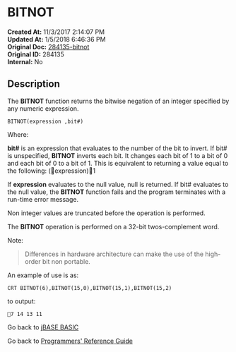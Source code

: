 # BITNOT

**Created At:** 11/3/2017 2:14:07 PM  
**Updated At:** 1/5/2018 6:46:36 PM  
**Original Doc:** [284135-bitnot](https://docs.jbase.com/36868-jbase-basic/284135-bitnot)  
**Original ID:** 284135  
**Internal:** No  

## Description

The **BITNOT** function returns the bitwise negation of an integer specified by any numeric expression.

```
BITNOT(expression ,bit#)
```

Where:

**bit#** is an expression that evaluates to the number of the bit to invert. If bit# is unspecified, **BITNOT** inverts each bit. It changes each bit of 1 to a bit of 0 and each bit of 0 to a bit of 1. This is equivalent to returning a value equal to the following: (expression)1

If **expression** evaluates to the null value, null is returned. If bit# evaluates to the null value, the **BITNOT** function fails and the program terminates with a run-time error message.

Non integer values are truncated before the operation is performed.

The **BITNOT** operation is performed on a 32-bit twos-complement word.

Note:

> Differences in hardware architecture can make the use of the high-order bit non portable.

An example of use is as:

```
CRT BITNOT(6),BITNOT(15,0),BITNOT(15,1),BITNOT(15,2)
```

to output:

```
7 14 13 11
```

Go back to [jBASE BASIC](./../README.md)

Go back to [Programmers' Reference Guide](./../../reference-guides/jbc/README.md)

  
<PageFooter />
